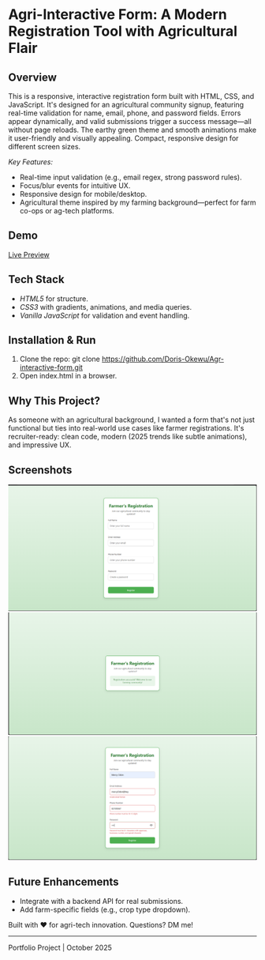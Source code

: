# Agri-Interactive Form: A Modern Registration Tool with Agricultural Flair

## Overview
This is a responsive, interactive registration form built with HTML, CSS, and JavaScript. It's designed for an agricultural community signup, featuring real-time validation for name, email, phone, and password fields. Errors appear dynamically, and valid submissions trigger a success message—all without page reloads. The earthy green theme and smooth animations make it user-friendly and visually appealing. Compact, responsive design for different screen sizes.

*Key Features:*
- Real-time input validation (e.g., email regex, strong password rules).
- Focus/blur events for intuitive UX.
- Responsive design for mobile/desktop.
- Agricultural theme inspired by my farming background—perfect for farm co-ops or ag-tech platforms.

## Demo
[Live Preview](https://Doris-Okewu.github.io/Agr-interactive-form/) 

## Tech Stack
- *HTML5* for structure.
- *CSS3* with gradients, animations, and media queries.
- *Vanilla JavaScript* for validation and event handling.

## Installation & Run
1. Clone the repo: git clone https://github.com/Doris-Okewu/Agr-interactive-form.git
2. Open index.html in a browser.

## Why This Project?
As someone with an agricultural background, I wanted a form that's not just functional but ties into real-world use cases like farmer registrations. It's recruiter-ready: clean code, modern (2025 trends like subtle animations), and impressive UX.

## Screenshots
![Form Preview](/screenshots/form1.png) 
![Success Message](/screenshots/successful1.png) 
![invalid](/screenshots/error.png)

## Future Enhancements
- Integrate with a backend API for real submissions.
- Add farm-specific fields (e.g., crop type dropdown).

Built with ❤ for agri-tech innovation. Questions? DM me!

---
Portfolio Project | October 2025